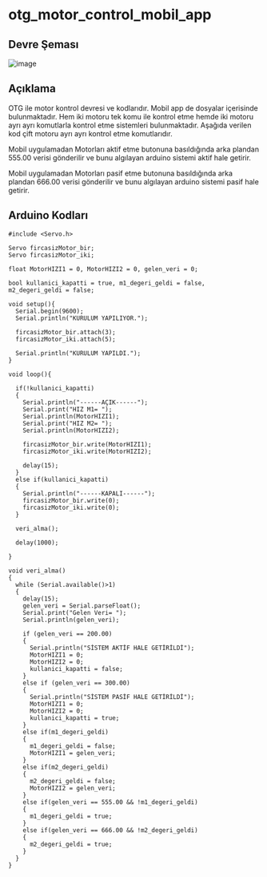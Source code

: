 # otg_motor_control_mobil_app

## Devre Şeması
![image](https://user-images.githubusercontent.com/53540561/143006556-efbafb8f-5218-44ab-b3aa-11e2cfb820b9.png)

## Açıklama
OTG ile motor kontrol devresi ve kodlarıdır. Mobil app de dosyalar içerisinde bulunmaktadır. Hem iki motoru tek komu ile kontrol etme hemde iki motoru ayrı ayrı komutlarla kontrol etme sistemleri bulunmaktadır. Aşağıda verilen kod çift motoru ayrı ayrı kontrol etme komutlarıdır.

Mobil uygulamadan Motorları aktif etme butonuna basıldığında arka plandan 555.00 verisi gönderilir ve bunu algılayan arduino sistemi aktif hale getirir.

Mobil uygulamadan Motorları pasif etme butonuna basıldığında arka plandan 666.00 verisi gönderilir ve bunu algılayan arduino sistemi pasif hale getirir.

## Arduino Kodları
```
#include <Servo.h> 

Servo fircasizMotor_bir;
Servo fircasizMotor_iki;

float MotorHIZI1 = 0, MotorHIZI2 = 0, gelen_veri = 0;

bool kullanici_kapatti = true, m1_degeri_geldi = false, m2_degeri_geldi = false;

void setup(){
  Serial.begin(9600);
  Serial.println("KURULUM YAPILIYOR.");
  
  fircasizMotor_bir.attach(3);
  fircasizMotor_iki.attach(5);
  
  Serial.println("KURULUM YAPILDI.");
}

void loop(){

  if(!kullanici_kapatti)
  {
    Serial.println("------AÇIK------");
    Serial.print("HIZ M1= ");
    Serial.println(MotorHIZI1);
    Serial.print("HIZ M2= ");
    Serial.println(MotorHIZI2);
    
    fircasizMotor_bir.write(MotorHIZI1);
    fircasizMotor_iki.write(MotorHIZI2);

    delay(15);
  }
  else if(kullanici_kapatti)
  {
    Serial.println("------KAPALI------");
    fircasizMotor_bir.write(0);
    fircasizMotor_iki.write(0);
  }
  
  veri_alma();

  delay(1000);
  
}

void veri_alma()
{
  while (Serial.available()>1) 
  {
    delay(15);
    gelen_veri = Serial.parseFloat();
    Serial.print("Gelen Veri= ");
    Serial.println(gelen_veri);
    
    if (gelen_veri == 200.00)     
    {
      Serial.println("SİSTEM AKTİF HALE GETİRİLDİ");
      MotorHIZI1 = 0;
      MotorHIZI2 = 0;
      kullanici_kapatti = false;
    }
    else if (gelen_veri == 300.00)     
    {
      Serial.println("SİSTEM PASİF HALE GETİRİLDİ");
      MotorHIZI1 = 0;
      MotorHIZI2 = 0;
      kullanici_kapatti = true;
    }
    else if(m1_degeri_geldi)
    {
      m1_degeri_geldi = false;
      MotorHIZI1 = gelen_veri;
    }
    else if(m2_degeri_geldi)
    {
      m2_degeri_geldi = false;
      MotorHIZI2 = gelen_veri;
    }
    else if(gelen_veri == 555.00 && !m1_degeri_geldi)
    {
      m1_degeri_geldi = true;
    }
    else if(gelen_veri == 666.00 && !m2_degeri_geldi)
    {
      m2_degeri_geldi = true;
    }
  } 
}
```
